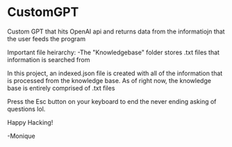 # CustomGPT
Custom GPT that hits OpenAI api and returns data from the informatiojn that the user feeds the program

Important file heirarchy:
-The "Knowledgebase" folder stores .txt files that information is searched from

In this project, an indexed.json file is created with all of the information that is processed from the knowledge base. As of right now, the knowledge base is entirely comprised of .txt files

Press the Esc button on your keyboard to end the never ending asking of questions lol.

Happy Hacking!

-Monique




